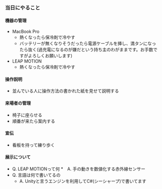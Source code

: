 ### 当日にやること
#### 機器の管理
- MacBook Pro
    * 熱くなったら保冷剤で冷やす
    * バッテリーが無くなりそうだったら電源ケーブルを挿し、満タンになったら抜く(過充電になるのが嫌だという持ち主のわがままです。お手数ですがよろしくお願いします)
- LEAP MOTION
    * 熱くなったら保冷剤で冷やす

#### 操作説明
- 並んでいる人に操作方法の書かれた紙を見せて説明する

#### 来場者の管理
- 椅子に座らせる
- 順番が来たら案内する

#### 宣伝
- 看板を持って練り歩く

#### 展示について
- Q. LEAP MOTIONって何
	*　A. 手の動きを数値化する赤外線センサー
- Q. 言語は何で書いてるの
	* A. Unityと言うエンジンを利用してC#(シーシャープ)で書いてます
